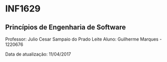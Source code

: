 # INF1629
## Princípios de Engenharia de Software

Professor: Julio Cesar Sampaio do Prado Leite
Aluno: Guilherme Marques - 1220676

Data de atualização: 11/04/2017

